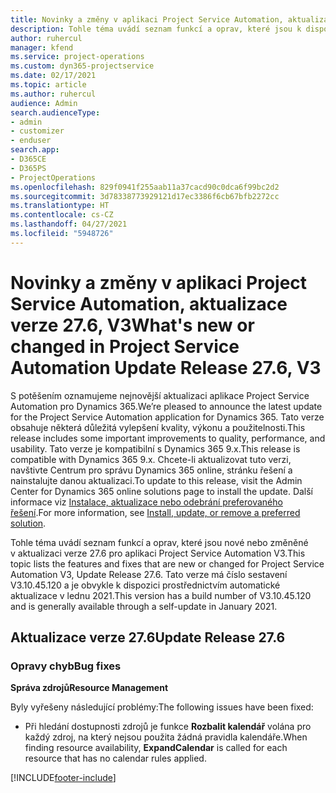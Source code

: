 ```yaml
---
title: Novinky a změny v aplikaci Project Service Automation, aktualizace verze 27.6, oprava hotfix, V3
description: Tohle téma uvádí seznam funkcí a oprav, které jsou k dispozici v aktualizaci verze 27.6, oprava hotfix, pro aplikaci Project Service Automation V3.
author: ruhercul
manager: kfend
ms.service: project-operations
ms.custom: dyn365-projectservice
ms.date: 02/17/2021
ms.topic: article
ms.author: ruhercul
audience: Admin
search.audienceType:
- admin
- customizer
- enduser
search.app:
- D365CE
- D365PS
- ProjectOperations
ms.openlocfilehash: 829f0941f255aab11a37cacd90c0dca6f99bc2d2
ms.sourcegitcommit: 3d78338773929121d17ec3386f6cb67bfb2272cc
ms.translationtype: HT
ms.contentlocale: cs-CZ
ms.lasthandoff: 04/27/2021
ms.locfileid: "5948726"
---
```

# <a name="whats-new-or-changed-in-project-service-automation-update-release-276-v3"></a><span data-ttu-id="93174-103">Novinky a změny v aplikaci Project Service Automation, aktualizace verze 27.6, V3</span><span class="sxs-lookup"><span data-stu-id="93174-103">What's new or changed in Project Service Automation Update Release 27.6, V3</span></span>

<span data-ttu-id="93174-104">S potěšením oznamujeme nejnovější aktualizaci aplikace Project Service Automation pro Dynamics 365.</span><span class="sxs-lookup"><span data-stu-id="93174-104">We’re pleased to announce the latest update for the Project Service Automation application for Dynamics 365.</span></span> <span data-ttu-id="93174-105">Tato verze obsahuje některá důležitá vylepšení kvality, výkonu a použitelnosti.</span><span class="sxs-lookup"><span data-stu-id="93174-105">This release includes some important improvements to quality, performance, and usability.</span></span> <span data-ttu-id="93174-106">Tato verze je kompatibilní s Dynamics 365 9.x.</span><span class="sxs-lookup"><span data-stu-id="93174-106">This release is compatible with Dynamics 365 9.x.</span></span> <span data-ttu-id="93174-107">Chcete-li aktualizovat tuto verzi, navštivte Centrum pro správu Dynamics 365 online, stránku řešení a nainstalujte danou aktualizaci.</span><span class="sxs-lookup"><span data-stu-id="93174-107">To update to this release, visit the Admin Center for Dynamics 365 online solutions page to install the update.</span></span> <span data-ttu-id="93174-108">Další informace viz [Instalace, aktualizace nebo odebrání preferovaného řešení](/power-platform/admin/install-remove-preferred-solution).</span><span class="sxs-lookup"><span data-stu-id="93174-108">For more information, see [Install, update, or remove a preferred solution](/power-platform/admin/install-remove-preferred-solution).</span></span>

<span data-ttu-id="93174-109">Tohle téma uvádí seznam funkcí a oprav, které jsou nové nebo změněné v aktualizaci verze 27.6 pro aplikaci Project Service Automation V3.</span><span class="sxs-lookup"><span data-stu-id="93174-109">This topic lists the features and fixes that are new or changed for Project Service Automation V3, Update Release 27.6.</span></span> <span data-ttu-id="93174-110">Tato verze má číslo sestavení V3.10.45.120 a je obvykle k dispozici prostřednictvím automatické aktualizace v lednu 2021.</span><span class="sxs-lookup"><span data-stu-id="93174-110">This version has a build number of V3.10.45.120 and is generally available through a self-update in January 2021.</span></span>

## <a name="update-release-276"></a><span data-ttu-id="93174-111">Aktualizace verze 27.6</span><span class="sxs-lookup"><span data-stu-id="93174-111">Update Release 27.6</span></span>

### <a name="bug-fixes"></a><span data-ttu-id="93174-112">Opravy chyb</span><span class="sxs-lookup"><span data-stu-id="93174-112">Bug fixes</span></span>


<span data-ttu-id="93174-113">**Správa zdrojů**</span><span class="sxs-lookup"><span data-stu-id="93174-113">**Resource Management**</span></span>

<span data-ttu-id="93174-114">Byly vyřešeny následující problémy:</span><span class="sxs-lookup"><span data-stu-id="93174-114">The following issues have been fixed:</span></span>

- <span data-ttu-id="93174-115">Při hledání dostupnosti zdrojů je funkce **Rozbalit kalendář** volána pro každý zdroj, na který nejsou použita žádná pravidla kalendáře.</span><span class="sxs-lookup"><span data-stu-id="93174-115">When finding resource availability, **ExpandCalendar** is called for each resource that has no calendar rules applied.</span></span>


[!INCLUDE[footer-include](../includes/footer-banner.md)]